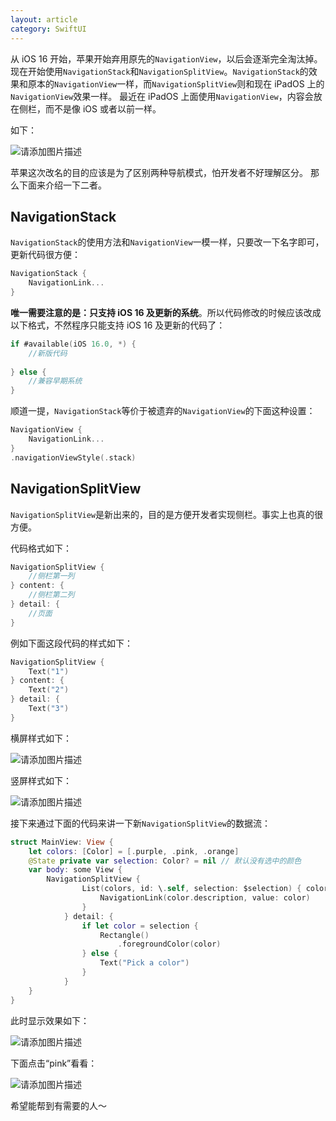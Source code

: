 ```yaml
---
layout: article
category: SwiftUI
---
```

<!-- excerpt-start -->
从 iOS 16 开始，苹果开始弃用原先的`NavigationView`，以后会逐渐完全淘汰掉。现在开始使用`NavigationStack`和`NavigationSplitView`。`NavigationStack`的效果和原本的`NavigationView`一样，而`NavigationSplitView`则和现在 iPadOS 上的`NavigationView`效果一样。
最近在 iPadOS 上面使用`NavigationView`，内容会放在侧栏，而不是像 iOS 或者以前一样。

如下：

![请添加图片描述](/assets/images/51fe87bf9e0e4fee8de78e86c760855d.png)

苹果这次改名的目的应该是为了区别两种导航模式，怕开发者不好理解区分。
那么下面来介绍一下二者。

## NavigationStack
`NavigationStack`的使用方法和`NavigationView`一模一样，只要改一下名字即可，更新代码很方便：

```swift
NavigationStack {
	NavigationLink...
}
```

**唯一需要注意的是：只支持 iOS 16 及更新的系统**。所以代码修改的时候应该改成以下格式，不然程序只能支持 iOS 16 及更新的代码了：

```swift
if #available(iOS 16.0, *) {
	//新版代码
	
} else {
	//兼容早期系统
}
```
顺道一提，`NavigationStack`等价于被遗弃的`NavigationView`的下面这种设置：

```swift
NavigationView {
    NavigationLink...
}
.navigationViewStyle(.stack)
```

## NavigationSplitView
`NavigationSplitView`是新出来的，目的是方便开发者实现侧栏。事实上也真的很方便。

代码格式如下：

```swift
NavigationSplitView {
    //侧栏第一列
} content: {
    //侧栏第二列
} detail: {
    //页面
}
```
例如下面这段代码的样式如下：

```swift
NavigationSplitView {
	Text("1")
} content: {
	Text("2")
} detail: {
	Text("3")
}
```
横屏样式如下：

![请添加图片描述](/assets/images/c232351fce7c4d21b9c07962e90745e1.gif)

竖屏样式如下：

![请添加图片描述](/assets/images/d15f58113e5d48b6875b6d8d7917daab.gif)

接下来通过下面的代码来讲一下新`NavigationSplitView`的数据流：

```swift
struct MainView: View {
    let colors: [Color] = [.purple, .pink, .orange]
    @State private var selection: Color? = nil // 默认没有选中的颜色
    var body: some View {
        NavigationSplitView {
                List(colors, id: \.self, selection: $selection) { color in
                    NavigationLink(color.description, value: color)
                }
            } detail: {
                if let color = selection {
                    Rectangle()
                        .foregroundColor(color)
                } else {
                    Text("Pick a color")
                }
            }
    }
}
```
此时显示效果如下：

![请添加图片描述](/assets/images/4fd62f5d747a4b4e8cd0c5eae9eebfc5.png)

下面点击“pink”看看：

![请添加图片描述](/assets/images/0829be5f676f49b5bc8b41ca52bac223.png)


希望能帮到有需要的人～